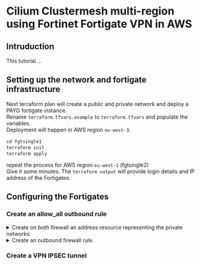 # Cilium Clustermesh multi-region using Fortinet Fortigate VPN in AWS
## Intruduction
This tutorial ...

## Setting up the network and fortigate infrastructure
Next terraform plan will create a public and private network and deploy a PAYG fortigate instance.<br>
Rename `terraform.tfvars.example` to `terraform.tfvars` and populate the variables. <br>
Deployment will happen in AWS region `eu-west-3`.
```
cd fgtsingle1
terraform init
terraform apply 
```
repeat the process for AWS region `eu-west-1` (fgtsingle2)<br>
Give it some minutes. The `terraform output` will provide login details and IP address of the Fortigates.

## Configuring the Fortigates
### Create an allow_all outbound rule
<details>
  <summary>Create on both firewall an address resource representing the private networks.</summary>
<p align="center">
<img src="./images/private_network.png"  width="600" />
</p> <br>
</details>
<details>
  <summary>Create an outbound firewall rule.</summary>
In `eu-west-3` -> `10.1.1.0/24`<br>
   `eu-west-1` -> `10.2.1.0/24`<br>
<p align="center">
<img src="./images/allow-all.png"  width="600" align="center" />
</p> <br>
</details>

### Create a VPN IPSEC tunnel

